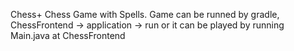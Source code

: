 Chess+ Chess Game with Spells. Game can be runned by gradle, ChessFrontend -> application -> run or it can be played by running Main.java at ChessFrontend 
